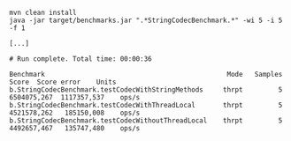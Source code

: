     mvn clean install
    java -jar target/benchmarks.jar ".*StringCodecBenchmark.*" -wi 5 -i 5 -f 1

    [...]

    # Run complete. Total time: 00:00:36

    Benchmark                                              Mode   Samples
    Score  Score error    Units
    b.StringCodecBenchmark.testCodecWithStringMethods     thrpt         5
    6504075,267  1117357,537    ops/s
    b.StringCodecBenchmark.testCodecWithThreadLocal       thrpt         5
    4521578,262   185150,008    ops/s
    b.StringCodecBenchmark.testCodecWithoutThreadLocal    thrpt         5
    4492657,467   135747,480    ops/s
